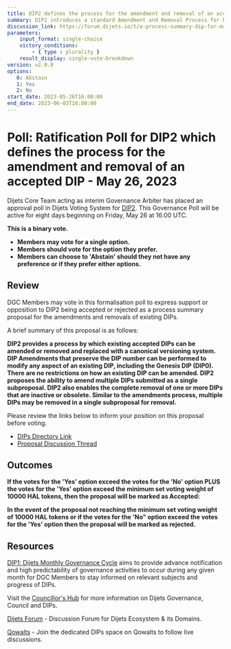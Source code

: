 ```yaml
---
title: DIP2 defines the process for the amendment and removal of an accepted DIP - May 26, 2023
summary: DIP2 introduces a standard Amendment and Removal Process for both the arbitrary changes and the removal of DIPs.
discussion_link: https://forum.dijets.io/t/a-process-summary-dip-for-making-changes-or-completely-removing-an-already-accepted-dip/30
parameters:
    input_format: single-choice
    victory_conditions:
        - { type : plurality }
    result_display: single-vote-breakdown
version: v2.0.0
options:
   0: Abstain
   1: Yes
   2: No
start_date: 2023-05-26T16:00:00
end_date: 2023-06-03T16:00:00
---
```

# Poll: Ratification Poll for DIP2 which defines the process for the amendment and removal of an accepted DIP - May 26, 2023

Dijets Core Team acting as interim Governance Arbiter has placed an approval poll in Dijets Voting System for [DIP2](https://dips.dijets.io/dips/details/DIP2). This Governance Poll will be active for eight days beginning on Friday, May 26 at 16:00 UTC.

**This is a binary vote.**
- **Members may vote for a single option.**
- **Members should vote for the option they prefer.**
- **Members can choose to 'Abstain' should they not have any preference or if they prefer either options.**

## Review

DGC Members may vote in this formalisation poll to express support or opposition to DIP2 being accepted or rejected as a process summary proposal for the amendments and removals of existing DIPs.

A brief summary of this proposal is as follows:

**DIP2 provides a process by which existing accepted DIPs can be amended or removed and replaced with a canonical versioning system. DIP Amendments that preserve the DIP number can be performed to modify any aspect of an existing DIP, including the Genesis DIP (DIP0). There are no restrictions on how an existing DIP can be amended.
DIP2 proposes the ability to amend multiple DIPs submitted as a single subproposal. DIP2 also enables the complete removal of one or more DIPs that are inactive or obsolete. Similar to the amendments process, multiple DIPs may be removed in a single subproposal for removal.**

Please review the links below to inform your position on this proposal before voting.

* [DIPs Directory Link](https://dips.dijets.io/dips/details/DIP2)
* [Proposal Discussion Thread](https://forum.dijets.io/t/a-process-summary-dip-for-making-changes-or-completely-removing-an-already-accepted-dip/30)

## Outcomes

**If the votes for the 'Yes' option exceed the votes for the 'No' option PLUS the votes for the 'Yes' option exceed the minimum set voting weight of 10000 HAL tokens, then the proposal will be marked as Accepted:**

**In the event of the proposal not reaching the minimum set voting weight of 10000 HAL tokens or if the votes for the 'No" option exceed the votes for the 'Yes' option then the proposal will be marked as rejected.**

## Resources

[DIP1: Dijets Monthly Governance Cycle](https://dips.dijets.io/dips/details/DIP1) aims to provide advance notification and high predictability of governance activities to occur during any given month for DGC Members to stay informed on relevant subjects and progress of DIPs.

Visit the [Councillor's Hub](https://core-council.dijets.io) for more information on Dijets Governance, Council and DIPs.

[Dijets Forum](https://forum.dijets.io) - Discussion Forum for Dijets Ecosystem & its Domains.

[Qowalts](https://qowalts.dijets.io) - Join the dedicated DIPs space on Qowalts to follow live discussions.
